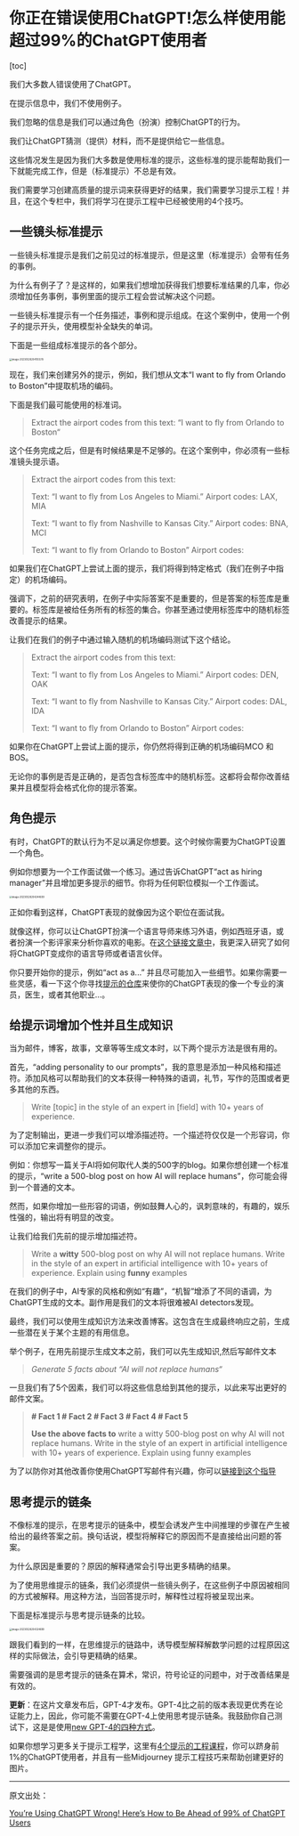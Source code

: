 # 你正在错误使用ChatGPT!怎么样使用能超过99%的ChatGPT使用者

[toc]

我们大多数人错误使用了ChatGPT。

在提示信息中，我们不使用例子。

我们忽略的信息是我们可以通过角色（扮演）控制ChatGPT的行为。

我们让ChatGPT猜测（提供）材料，而不是提供给它一些信息。

这些情况发生是因为我们大多数是使用标准的提示，这些标准的提示能帮助我们一下就能完成工作，但是（标准提示）不总是有效。

我们需要学习创建高质量的提示词来获得更好的结果，我们需要学习提示工程！并且，在这个专栏中，我们将学习在提示工程中已经被使用的4个技巧。



## 一些镜头标准提示

一些镜头标准提示是我们之前见过的标准提示，但是这里（标准提示）会带有任务的事例。

为什么有例子了？是这样的，如果我们想增加获得我们想要标准结果的几率，你必须增加任务事例，事例里面的提示工程会尝试解决这个问题。

一些镜头标准提示有一个任务描述，事例和提示组成。在这个案例中，使用一个例子的提示开头，使用模型补全缺失的单词。

下面是一些组成标准提示的各个部分。

<img src="Review.assets/image-20230528204155578.png" alt="image-20230528204155578" style="zoom:30%;" />

现在，我们来创建另外的提示，例如，我们想从文本“I want to fly from Orlando to Boston”中提取机场的编码。

下面是我们最可能使用的标准词。

>Extract the airport codes from this text: “I want to fly from Orlando to Boston“

这个任务完成之后，但是有时候结果是不足够的。在这个案例中，你必须有一些标准镜头提示语。

>Extract the airport codes from this text:
>
>Text: “I want to fly from Los Angeles to Miami.”
>Airport codes: LAX, MIA
>
>Text: “I want to fly from Nashville to Kansas City.”
>Airport codes: BNA, MCI
>
>Text: “I want to fly from Orlando to Boston”
>Airport codes:

如果我们在ChatGPT上尝试上面的提示，我们将得到特定格式（我们在例子中指定）的机场编码。

强调下，之前的研究表明，在例子中实际答案不是重要的，但是答案的标签库是重要的。标签库是被给任务所有的标签的集合。你甚至通过使用标签库中的随机标签改善提示的结果。

让我们在我们的例子中通过输入随机的机场编码测试下这个结论。

>Extract the airport codes from this text:
>
>Text: “I want to fly from Los Angeles to Miami.”
>Airport codes: DEN, OAK
>
>Text: “I want to fly from Nashville to Kansas City.”
>Airport codes: DAL, IDA
>
>Text: “I want to fly from Orlando to Boston”
>Airport codes:

如果你在ChatGPT上尝试上面的提示，你仍然将得到正确的机场编码MCO 和BOS。

无论你的事例是否是正确的，是否包含标签库中的随机标签。这都将会帮你改善结果并且模型将会格式化你的提示答案。

## 角色提示

有时，ChatGPT的默认行为不足以满足你想要。这个时候你需要为ChatGPT设置一个角色。

例如你想要为一个工作面试做一个练习。通过告诉ChatGPT“act as hiring manager”并且增加更多提示的细节。你将为任何职位模拟一个工作面试。

<img src="Review.assets/image-20230528204244609.png" alt="image-20230528204244609" style="zoom:30%;" />

正如你看到这样，ChatGPT表现的就像因为这个职位在面试我。

就像这样，你可以让ChatGPT扮演一个语言导师来练习外语，例如西班牙语，或者扮演一个影评家来分析你喜欢的电影。在[这个链接文章中](https://artificialcorner.com/how-to-use-chatgpt-to-learn-a-language-and-practice-it-f7e7e38b1cee)，我更深入研究了如何将ChatGPT变成你的语言导师或者语言伙伴。

你只要开始你的提示，例如“act as a...” 并且尽可能加入一些细节。如果你需要一些灵感，看一下这个你寻找[提示的仓库](https://prompts.chat/)来使你的ChatGPT表现的像一个专业的演员，医生，或者其他职业...。

## 给提示词增加个性并且生成知识

当为邮件，博客，故事，文章等等生成文本时，以下两个提示方法是很有用的。

首先，“adding personality to our prompts”，我的意思是添加一种风格和描述符。添加风格可以帮助我们的文本获得一种特殊的语调，礼节，写作的范围或者更多其他的东西。

>Write [topic] in the style of an expert in [field] with 10+ years of experience.

为了定制输出，更进一步我们可以增添描述符。一个描述符仅仅是一个形容词，你可以添加它来调整你的提示。

例如：你想写一篇关于AI将如何取代人类的500字的blog。如果你想创建一个标准的提示，“write a 500-blog post on how AI will replace humans”，你可能会得到一个普通的文本。

然而，如果你增加一些形容的词语，例如鼓舞人心的，讽刺意味的，有趣的，娱乐性强的，输出将有明显的改变。

让我们给我们先前的提示增加描述符。

>Write a **witty** 500-blog post on why AI will not replace humans. Write in the style of an expert in artificial intelligence with 10+ years of experience. Explain using **funny** examples

在我们的例子中，AI专家的风格和例如“有趣”，“机智”增添了不同的语调，为ChatGPT生成的文本。副作用是我们的文本将很难被AI detectors发现。

最终，我们可以使用生成知识方法来改善博客。这包含在生成最终响应之前，生成一些潜在关于某个主题的有用信息。

举个例子，在用先前提示生成文本之前，我们可以先生成知识,然后写邮件文本

>*Generate 5 facts about “AI will not replace humans“*

一旦我们有了5个因素，我们可以将这些信息给到其他的提示，以此来写出更好的邮件文案。

>**# Fact 1
>\# Fact 2
>\# Fact 3
>\# Fact 4
>\# Fact 5**
>
>**Use the above facts to** write a witty 500-blog post on why AI will not replace humans. Write in the style of an expert in artificial intelligence with 10+ years of experience. Explain using funny examples

为了以防你对其他改善你使用ChatGPT写邮件有兴趣，你可以[链接到这个指导](https://artificialcorner.com/5-minutes-to-forever-improve-your-blog-posts-with-chatgpt-and-other-ai-tools-a80e63c1dc37)

## 思考提示的链条

不像标准的提示，在思考提示的链条中，模型会诱发产生中间推理的步骤在产生被给出的最终答案之前。换句话说，模型将解释它的原因而不是直接给出问题的答案。

为什么原因是重要的？原因的解释通常会引导出更多精确的结果。

为了使用思维提示的链条，我们必须提供一些镜头例子，在这些例子中原因被相同的方式被解释。用这种方法，当回答提示时，解释性过程将被呈现出来。

下面是标准提示与思考提示链条的比较。

<img src="Review.assets/image-20230528204324699.png" alt="image-20230528204324699" style="zoom:30%;" />

跟我们看到的一样，在思维提示的链路中，诱导模型解释解数学问题的过程原因这样的实际做法，会引导更精确的结果。

需要强调的是思考提示的链条在算术，常识，符号论证的问题中，对于改善结果是有效的。

**更新**：在这片文章发布后，GPT-4才发布。GPT-4比之前的版本表现更优秀在论证能力上，因此，你可能不需要在GPT-4上使用思考提示链条。我鼓励你自己测试下，这是是使用[new GPT-4的四种方式](https://artificialcorner.com/4-ways-to-access-the-new-gpt-4-2-free-options-69eff2558045)。

如果你想学习更多关于提示工程学，这里有[4个提示的工程课程](https://artificialcorner.com/4-free-prompt-engineering-courses-to-join-the-top-1-of-chatgpt-users-bceca39f17e4])，你可以跻身前1%的ChatGPT使用者，并且有一些Midjourney 提示工程技巧来帮助创建更好的图片。



---

原文出处：

[You’re Using ChatGPT Wrong! Here’s How to Be Ahead of 99% of ChatGPT Users](https://artificialcorner.com/youre-using-chatgpt-wrong-here-s-how-to-be-ahead-of-99-of-chatgpt-users-886a50dabc54)